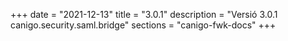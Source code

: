+++
date        = "2021-12-13"
title       = "3.0.1"
description = "Versió 3.0.1 canigo.security.saml.bridge"
sections    = "canigo-fwk-docs"
+++